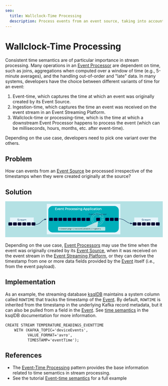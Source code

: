 ```yaml
---
seo:
  title: Wallclock-Time Processing
  description: Process events from an event source, taking into account different ways to handle timestamps, wallclock time, and processing time.
---
```


# Wallclock-Time Processing
Consistent time semantics are of particular importance in stream processing. Many operations in an [Event Processor](../event-processing/event-processor.md) are dependent on time, such as joins, aggregations when computed over a window of time (e.g., 5-minute averages), and the handling out-of-order and "late" data. In many systems, developers have the choice between different variants of time for an event:

1. Event-time, which captures the time at which an event was originally created by its Event Source.
2. Ingestion-time, which captures the time an event was received on the event stream in an Event Streaming Platform.
3. Wallclock-time or processing-time, which is the time at which a downstream Event Processor happens to process the event (which can be milliseconds, hours, months, etc. after event-time). 

Depending on the use case, developers need to pick one variant over the others.

## Problem
How can events from an [Event Source](../event-source/event-source.md) be processed irrespective of the timestamps when they were created originally at the source?

## Solution
![wallclock-time](../img/wallclock-time.png)

Depending on the use case, [Event Processors](../event-processing/event-processor.md) may use the time when the event was originally created by its [Event Source](../event-source/event-source.md), when it was received on the event stream in the [Event Streaming Platform](../event-stream/event-streaming-platform.md), or they can derive the timestamp from one or more data fields provided by the [Event](../event/event.md) itself (i.e., from the event payload).

## Implementation

As an example, the streaming database [ksqlDB](https://ksqldb.io) maintains a system column called `ROWTIME` that tracks the timestamp of the [Event](../event/event.md). By default, `ROWTIME` is inherited from the timestamp in the underlying Kafka record metadata, but it can also be pulled from a field in the [Event](../event/event.md). See [time semantics](https://docs.ksqldb.io/en/latest/concepts/time-and-windows-in-ksqldb-queries/#time-semantics) in the ksqlDB documentation for more information.

```
CREATE STREAM TEMPERATURE_READINGS_EVENTTIME
    WITH (KAFKA_TOPIC='deviceEvents',
          VALUE_FORMAT='avro',
          TIMESTAMP='eventTime');
```

## References
* The [Event-Time Processing](../stream-processing/event-time-processing.md) pattern provides the base information related to time semantics in stream processing.
* See the tutorial [Event-time semantics](https://kafka-tutorials.confluent.io/time-concepts/ksql.html) for a full example
